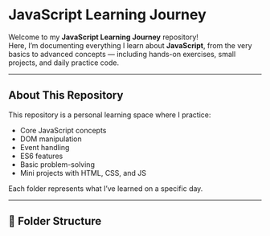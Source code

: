 #  JavaScript Learning Journey

Welcome to my **JavaScript Learning Journey** repository!  
Here, I’m documenting everything I learn about **JavaScript**, from the very basics to advanced concepts — including hands-on exercises, small projects, and daily practice code.

---

##  About This Repository
This repository is a personal learning space where I practice:
- Core JavaScript concepts
- DOM manipulation
- Event handling
- ES6 features
- Basic problem-solving
- Mini projects with HTML, CSS, and JS

Each folder represents what I’ve learned on a specific day.

---

## 📂 Folder Structure


